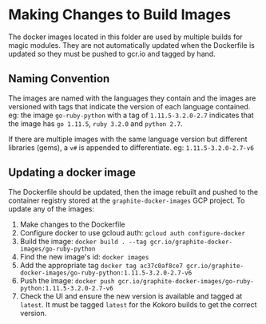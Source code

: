 # Making Changes to Build Images
The docker images located in this folder are used by multiple builds for magic modules. They are not automatically updated when the Dockerfile is updated so they must be pushed to gcr.io and tagged by hand.

## Naming Convention

The images are named with the languages they contain and the images are versioned with tags that indicate the version of each language contained. eg: the image `go-ruby-python` with a tag of `1.11.5-3.2.0-2.7` indicates that the image has `go 1.11.5`, `ruby 3.2.0` and `python 2.7`.

If there are multiple images with the same language version but different libraries (gems), a `v#` is appended to differentiate. eg: `1.11.5-3.2.0-2.7-v6`

## Updating a docker image
The Dockerfile should be updated, then the image rebuilt and pushed to the container registry stored at the `graphite-docker-images` GCP project. To update any of the images:

1. Make changes to the Dockerfile
2. Configure docker to use gcloud auth: `gcloud auth configure-docker`
3. Build the image: `docker build . --tag gcr.io/graphite-docker-images/go-ruby-python`
4. Find the new image's id: `docker images`
5. Add the appropriate tag `docker tag ac37c0af8ce7 gcr.io/graphite-docker-images/go-ruby-python:1.11.5-3.2.0-2.7-v6`
6. Push the image: `docker push gcr.io/graphite-docker-images/go-ruby-python:1.11.5-3.2.0-2.7-v6`
7. Check the UI and ensure the new version is available and tagged at `latest`. It must be tagged `latest` for the Kokoro builds to get the correct version.
